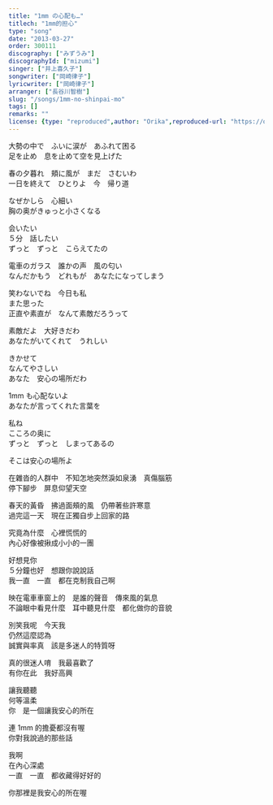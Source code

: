 ```yaml
---
title: "1mm の心配も…"
titlech: "1mm的担心"
type: "song"
date: "2013-03-27"
order: 300111
discography: ["みずうみ"]
discographyId: ["mizumi"]
singer: ["井上喜久子"]
songwriter: ["岡崎律子"]
lyricwriter: ["岡崎律子"]
arranger: ["長谷川智樹"]
slug: "/songs/1mm-no-shinpai-mo"
tags: []
remarks: ""
license: {type: "reproduced",author: "Orika",reproduced-url: "https://orikamushi.netlify.app",reproduced-website: "織歌蟲"}
---
```


大勢の中で　ふいに涙が　あふれて困る   
足を止め　息を止めて空を見上げた   
  
春の夕暮れ　頬に風が　まだ　さむいわ   
一日を終えて　ひとりよ　今　帰り道   
  
なぜかしら　心細い   
胸の奥がきゅっと小さくなる   
  
会いたい   
５分　話したい   
ずっと　ずっと　こらえてたの   
  
電車のガラス　誰かの声　風の匂い   
なんだかもう　どれもが　あなたになってしまう   
  
笑わないでね　今日も私   
また思った   
正直や素直が　なんて素敵だろうって   
  
素敵だよ　大好きだわ   
あなたがいてくれて　うれしい   
  
きかせて   
なんてやさしい   
あなた　安心の場所だわ   
  
1mm も心配ないよ   
あなたが言ってくれた言葉を   
  
私ね   
こころの奥に   
ずっと　ずっと　しまってあるの   
  
そこは安心の場所よ   
  

<!-- 翻译 -->

在雜沓的人群中　不知怎地突然淚如泉湧　真傷腦筋  
停下腳步　屏息仰望天空  
  
春天的黃昏　拂過面頰的風　仍帶著些許寒意  
過完這一天　現在正獨自步上回家的路  
  
究竟為什麼　心裡慌慌的  
內心好像被揪成小小的一團  
  
好想見你  
５分鐘也好　想跟你說說話  
我一直　一直　都在克制我自己啊  
  
映在電車車窗上的　是誰的聲音　傳來風的氣息  
不論眼中看見什麼　耳中聽見什麼　都化做你的音貌  
  
別笑我呢　今天我  
仍然這麼認為  
誠實與率真　該是多迷人的特質呀  
  
真的很迷人唷　我最喜歡了  
有你在此　我好高興  
  
讓我聽聽  
何等溫柔  
你　是一個讓我安心的所在  
  
連 1mm 的擔憂都沒有喔  
你對我說過的那些話  
  
我啊  
在內心深處  
一直　一直　都收藏得好好的  
  
你那裡是我安心的所在喔
